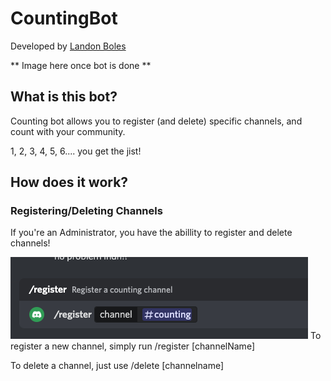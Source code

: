 # CountingBot
Developed by [Landon Boles](https://github.com/TheLDB)

** Image here once bot is done **

## What is this bot?
Counting bot allows you to register (and delete) specific channels, and count with your community.

1, 2, 3, 4, 5, 6.... you get the jist!

## How does it work?

### Registering/Deleting Channels
If you're an Administrator, you have the abillity to register and delete channels!

![Register Screenshot](public/register.png)
To register a new channel, simply run /register [channelName]


To delete a channel, just use /delete [channelname]